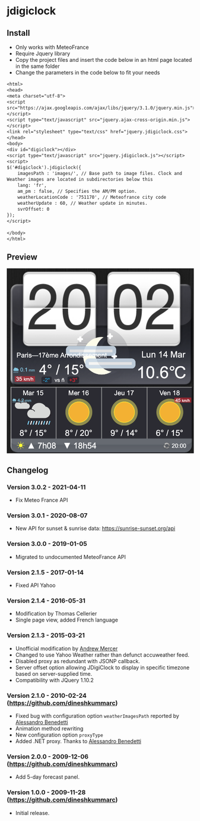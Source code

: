 # jdigiclock


## Install
* Only works with MeteoFrance
* Require Jquery library 
* Copy the project files and insert the code below in an html page located in the same folder
* Change the parameters in the code below to fit your needs
```
<html>
<head>
<meta charset="utf-8">
<script src="https://ajax.googleapis.com/ajax/libs/jquery/3.1.0/jquery.min.js"></script>
<script type="text/javascript" src="jquery.ajax-cross-origin.min.js"></script>
<link rel="stylesheet" type="text/css" href="jquery.jdigiclock.css">
</head>
<body>
<div id="digiclock"></div>
<script type="text/javascript" src="jquery.jdigiclock.js"></script>
<script>
$('#digiclock').jdigiclock({
    imagesPath : 'images/', // Base path to image files. Clock and Weather images are located in subdirectories below this
    lang: 'fr',
    am_pm : false, // Specifies the AM/PM option.
    weatherLocationCode : '751170', // Meteofrance city code
    weatherUpdate : 60, // Weather update in minutes.
    svrOffset: 0   
});
</script>

</body>
</html>
```

## Preview
![alt tag](screenshot.png)



## Changelog

### Version 3.0.2 - 2021-04-11
* Fix Meteo France API

### Version 3.0.1 - 2020-08-07
* New API for sunset & sunrise data: https://sunrise-sunset.org/api 

### Version 3.0.0 - 2019-01-05
* Migrated to undocumented MeteoFrance API

### Version 2.1.5 - 2017-01-14
* Fixed API Yahoo

### Version 2.1.4 - 2016-05-31
* Modification by Thomas Cellerier
* Single page view, added French language

### Version 2.1.3 - 2015-03-21
* Unofficial modification by <a href="http://www.baldwhiteguy.co.nz" target="_blank">Andrew Mercer</a>
* Changed to use Yahoo Weather rather than defunct accuweather feed.
* Disabled proxy as redundant with JSONP callback.
* Server offset option allowing JDigiClock to display in specific timezone based on server-supplied time.
* Compatibility with JQuery 1.10.2      

### Version 2.1.0 - 2010-02-24 (https://github.com/dineshkummarc)
* Fixed bug with configuration option <code>weatherImagesPath</code> reported by <a href="http://www.emessage.it" target="_blank">Alessandro Benedetti</a>
* Animation method rewriting
* New configuration option <code>proxyType</code>
* Added .NET proxy. Thanks to <a href="http://www.emessage.it" target="_blank">Alessandro Benedetti</a>

### Version 2.0.0 - 2009-12-06 (https://github.com/dineshkummarc)
* Add 5-day forecast panel.

### Version 1.0.0 - 2009-11-28 (https://github.com/dineshkummarc)
* Initial release.
